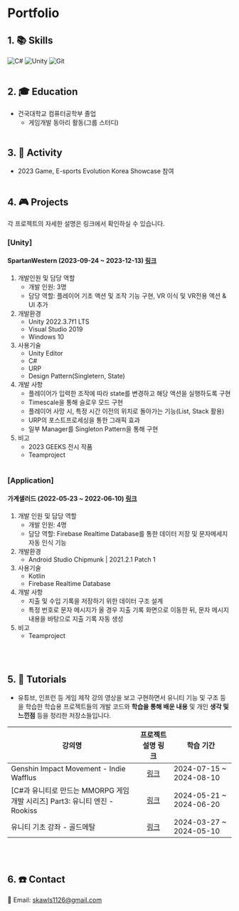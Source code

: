 # **Portfolio**
## 1. :books: Skills
![C#](https://img.shields.io/badge/c%23-%23239120.svg?style=for-the-badge&logo=csharp&logoColor=white) ![Unity](https://img.shields.io/badge/unity-%23000000.svg?style=for-the-badge&logo=unity&logoColor=white) ![Git](https://img.shields.io/badge/git-%23F05033.svg?style=for-the-badge&logo=git&logoColor=white)
</br></br>

## 2. :mortar_board: Education
* 건국대학교 컴퓨터공학부 졸업
  * 게임개발 동아리 활동(그룹 스터디)
</br></br>

## 3.  :runner: Activity
* 2023 Game, E-sports Evolution Korea Showcase 참여
</br></br>

## 4. :video_game: Projects
각 프로젝트의 자세한 설명은 링크에서 확인하실 수 있습니다.
### [Unity]
#### SpartanWestern  (2023-09-24 ~ 2023-12-13) [링크](https://github.com/UserJin/SpartanWestern)

1. 개발인원 및 담당 역할
   * 개발 인원: 3명
   * 담당 역할: 플레이어 기초 액션 및 조작 기능 구현, VR 이식 및 VR전용 액션 & UI 추가
2. 개발환경
   * Unity 2022.3.7f1 LTS
   * Visual Studio 2019
   * Windows 10
3. 사용기술
   * Unity Editor
   * C#
   * URP
   * Design Pattern(Singletern, State)
4. 개발 사항
   * 플레이어가 입력한 조작에 따라 state를 변경하고 해당 액션을 실행하도록 구현
   * Timescale을 통해 슬로우 모드 구현
   * 플레이어 사망 시, 특정 시간 이전의 위치로 돌아가는 기능(List, Stack 활용)
   * URP의 포스트프로세싱을 통한 그래픽 효과
   * 일부 Manager를 Singleton Pattern을 통해 구현
5. 비고
   * 2023 GEEKS 전시 작품
   * Teamproject
</br></br>

### [Application]
#### 가계샐러드 (2022-05-23 ~ 2022-06-10) [링크](https://github.com/UserJin/MobileProgramming)

1. 개발 인원 및 담당 역할
   * 개발 인원: 4명
   * 담당 역할: Firebase Realtime Database를 통한 데이터 저장 및 문자메세지 자동 인식 기능
2. 개발환경
   * Android Studio Chipmunk | 2021.2.1 Patch 1
3. 사용기술
   * Kotlin
   * Firebase Realtime Database
4. 개발 사항
   * 지출 및 수입 기록을 저장하기 위한 데이터 구조 설계
   * 특정 번호로 문자 메시지가 올 경우 지출 기록 화면으로 이동한 뒤, 문자 메시지 내용을 바탕으로 지출 기록 자동 생성
5. 비고
   * Teamproject

</br></br>

## 5.  :pencil: Tutorials
* 유튜브, 인프런 등 게임 제작 강의 영상을 보고 구현하면서 유니티 기능 및 구조 등을 학습한 학습용 프로젝트들의 개발 코드와 **학습을 통해 배운 내용** 및 개인 **생각 및 느낀점** 등을 정리한 저장소들입니다.

|강의명|프로젝트 설명 링크|학습 기간|
|---|:---:|---|
|Genshin Impact Movement - Indie Wafflus|[링크](https://github.com/UserJin/GenshinLikeProject)|2024-07-15 ~ 2024-08-10|
|\[C#과 유니티로 만드는 MMORPG 게임 개발 시리즈\] Part3: 유니티 엔진 - Rookiss|[링크](https://github.com/UserJin/MMO_Unity)|2024-05-21 ~ 2024-06-20|
|유니티 기초 강좌 - 골드메탈|[링크](https://github.com/UserJin/GoldMetalTutorials)|2024-03-27 ~ 2024-05-10|

</br></br>

## 6. :phone: Contact
:email: Email: skawls1126@gmail.com
